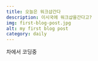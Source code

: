 ```yaml
---
title: 오늘은 워크샵간다
description: 이시국에 워크샵을간다고?
img: first-blog-post.jpg
alt: my first blog post
category: daily
---
```



차에서 코딩중